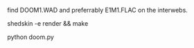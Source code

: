 find DOOM1.WAD and preferrably E1M1.FLAC on the interwebs.

shedskin -e render && make

python doom.py

